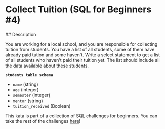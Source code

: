 # Collect Tuition (SQL for Beginners #4)

## Description

You are working for a local school, and you are responsible for collecting tuition from students. You have a list of all students, some of them have already paid tution and some haven't. Write a select statement to get a list of all students who haven't paid their tuition yet. The list should include all the data available about these students.

**`students table schema`**

* `name` (string)
* `age` (integer)
* `semester` (integer)
* `mentor` (string)
* `tuition_received` (Boolean)

This kata is part of a collection of SQL challenges for beginners. You can take the rest of the challenges [here](https://www.codewars.com/collections/sql-for-beginners)!
